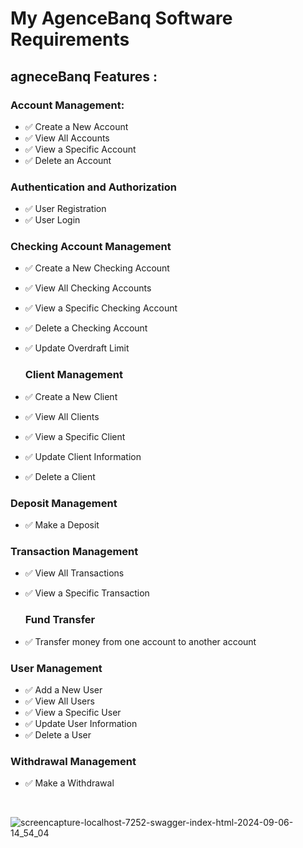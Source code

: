 # My AgenceBanq Software Requirements

## agneceBanq Features :

### Account Management:

- ✅ Create a New Account
- ✅ View All Accounts
- ✅ View a Specific Account
- ✅ Delete an Account

### Authentication and Authorization

- ✅ User Registration
- ✅ User Login

### Checking Account Management

- ✅ Create a New Checking Account
- ✅ View All Checking Accounts
- ✅ View a Specific Checking Account
- ✅ Delete a Checking Account
- ✅ Update Overdraft Limit

  ### Client Management

- ✅ Create a New Client
- ✅ View All Clients
- ✅ View a Specific Client
- ✅ Update Client Information
- ✅ Delete a Client

### Deposit Management

- ✅ Make a Deposit

### Transaction Management

- ✅ View All Transactions
- ✅ View a Specific Transaction

  ###  Fund Transfer

- ✅ Transfer money from one account to another account 

###  User Management

- ✅ Add a New User
- ✅ View All Users
- ✅ View a Specific User
- ✅ Update User Information
- ✅ Delete a User

###  Withdrawal Management

- ✅ Make a Withdrawal

<br>

  
![screencapture-localhost-7252-swagger-index-html-2024-09-06-14_54_04](https://github.com/user-attachments/assets/4afd4e62-69d9-4fb9-91f4-dbfe70322dbe)
